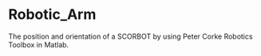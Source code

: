 # Robotic_Arm
The position and orientation of a SCORBOT by using Peter Corke Robotics Toolbox in Matlab.
